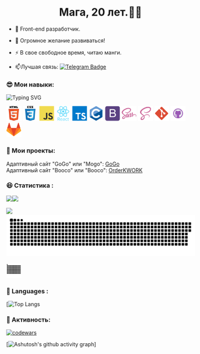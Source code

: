 ## <h1 align="center">Мага, 20 лет.:man_technologist:</h1>

- :telescope: Front-end разработчик.

- :seedling: Огромное желание развиваться!

- :zap: В свое свободное время, читаю манги.

- :mailbox:Лучшая связь: [![Telegram Badge](https://img.shields.io/badge/-@abum20209-blue?style=flat&logo=telegram&logoColor=white)](https://tele.click/@abum20209)

<!-- 
## Языки мира:(Русский)(Английский)(Таджикский). -->

### :sunglasses: Мои навыки: 
![Typing SVG](https://readme-typing-svg.herokuapp.com?color=%2336BCF7&lines=Веб-разработчика)

<div>
    <img src="./images/new/html_original_wordmark_logo_icon_146478.svg" title="HTML5" alt="HTML5" width="40" height="40"/>
    <img src="./images/new/css_original_wordmark_logo_icon_146576.svg" title="CSS3" alt="CSS3" width="40" height="40"/>
    <img src="./images/new/javascript_original_logo_icon_146455.svg" title="Javascript" alt="Javascript" width="40" height="40"/>
    <img src="./images/new/react_original_wordmark_logo_icon_146375.svg" title="React" alt="React" width="40" height="40"/>
    <img src="./images/new/typescript_original_logo_icon_146317.svg" title="Typescript" alt="Typescript" width="40" height="40"/>
    <img src="./images/new/c_original_logo_icon_146611.svg" title="C" alt="C" width="40" height="40"/>
    <img src="./images/new/bootstrap_plain_logo_icon_146619.svg" title="Bootstrap" alt="Bootstrap" width="40" height="40"/>
    <img src="./images/new/sass_original_logo_icon_146350.svg" title="SASS" alt="SASS" width="40" height="40"/>
    <img src="./images/new/file_type_scss_icon_130177.svg" title="SCSS" alt="SCSS" width="40" height="40"/>
    <img src="./images/new/file_type_git_icon_130581.svg" title="Git" alt="Git" width="40" height="40"/>
    <img src="./images/new/github_git_hub_logo_icon_132878.svg" title="GitHub" alt="GitHub" width="40" height="40"/>
    <img src="./images/new/gitlab_original_logo_icon_146503.svg" title="GitLab" alt="GitLab" width="40" height="40"/>
</div>

<!-- (https://git.io/typing-svg) -->

<!-- 
![Html5](https://img.shields.io/badge/-Html5-df6e08?style=for-the-badge&logo=Html5&logoColor=efecec)
![CSS3](https://img.shields.io/badge/-CSS3-df6e08?style=for-the-badge&logo=CSS3&logoColor=606de0)
![Javascript](https://img.shields.io/badge/-Javascript-df6e08?style=for-the-badge&logo=Javascript&logoColor=f4e216)
![SASS](https://img.shields.io/badge/-SASS-df6e08?style=for-the-badge&logo=SASS&logoColor=f41d6f)
![SCSS](https://img.shields.io/badge/-SCSS-df6e08?style=for-the-badge&logo=SCSS&logoColor=ff0000)
![BEM](https://img.shields.io/badge/-BEM-df6e08?style=for-the-badge&logo=BEM&logoColor=1b1b1b)
![Git](https://img.shields.io/badge/-Git-df6e08?style=for-the-badge&logo=Git&logoColor=000000)
![GitHub](https://img.shields.io/badge/-GitHub-df6e08?style=for-the-badge&logo=GitHub&logoColor=000000)
![Blender](https://img.shields.io/badge/-Blender-df6e08?style=for-the-badge&logo=Blender&logoColor=fcbf28) -->

### :briefcase: Мои проекты:

Адаптивный сайт "GoGo" или "Mogo": <a href="https://mmii0220.github.io/GoGo/">GoGo</a><br/>
Адаптивный сайт "Booco" или "Booco": <a href="https://mmii0220.github.io/orderKWORK/">OrderKWORK</a>

### :satisfied: Статистика :

![](https://github-readme-streak-stats.herokuapp.com/?user=MMII0220&theme=algolia)![](https://github-readme-stats.vercel.app/api?username=MMII0220&show_icons=true&theme=algolia)
<!-- 
![](https://github-profile-summary-cards.vercel.app/api/cards/most-commit-language?username=MMII0220&theme=algolia)
![](https://github-profile-summary-cards.vercel.app/api/cards/repos-per-language?username=MMII0220&theme=algolia) -->

![](https://github.com/MMII0220/snk/raw/output/github-contribution-grid-snake.svg)
![GitHub Snake Light](./images/new/github-user-contribution.svg#gh-light-mode-only)
<div>
    <img src="./images/new/github-user-contribution.svg" title="Bootstrap" alt="Bootstrap" width="40" height="40" />
</div>


### :scroll: Languages :

[![Top Langs](https://github-readme-stats.vercel.app/api/top-langs/?username=MMII0220&theme=algolia)

### :muscle: Активность:
[![codewars](https://www.codewars.com/users/Proovide/badges/large)](https://www.codewars.com/users/Proovide)

[![Ashutosh's github activity graph](https://activity-graph.herokuapp.com/graph?username=MMII0220&theme=react-dark)]

